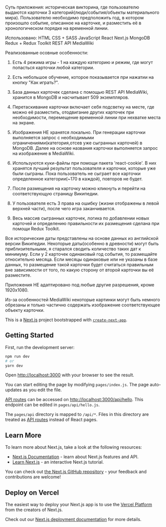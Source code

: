 
Суть приложения: историческая викторина, где пользователю выдаются карточки 3 категорий(люди/события/объекты материального мира). 
Пользователю необходимо предположить год, в котором произошло событие, описанное на карточке, и разместить её в хронологическом порядке на временной линии.

Использовано: 
HTML
CSS + SASS
JavaScript
React
Next.js
MongoDB
Redux + Redux Toolkit
REST API MediaWiki

Реализованные осовные особенности:
1) Есть 4 режима игры - 1 на каждую категорию и режим, где могут попасться карточки любой категории.

2) Есть небольшое обучение, которое показывается при нажатии на кнопку "Как играть?".

3) База данных карточек сделана с помощью REST API MediaWiki, хранится в MongoDB и насчитывает 509 экземпляров.

4) Перетаскивание карточки включает себя подсветку на месте, где можно её разместить, отодвигание других карточек при необходимости, перемещение временной линии при нехватке места на экране.

5) Изображения НЕ хранятся локально. При генерации карточки выполняется запрос с необходимыми ограничениями(категория,отсев уже сыгранных карточей) в MongoDB. 
Далее на основе названия карточки выполняется запрос на изображение в MediaWiki. 

6) Используются куки-файлы при помощи пакета 'react-cookie'. В них хранятся лучший результат пользователя и карточки, которые уже были сыграны. 
Пока пользователь не сыграет все карточки определенное категории(~170 в каждой), повторов не будет.

7) После размещения на карточку можно кликнуть и перейти на соответствующую страницу Википедии.

8) У пользователя есть 3 права на ошибку (жизни отображены в левой верхней части), после чего игра заканчивается.

9) Весь массив сыгранных карточек, логика по добавлении новых карточей и определению правильности их размещения сделана при помощи Redux Toolkit.


Все исторические даты представлены на основе данных из английской версии Википедии. Некоторые даты(особенно в древности) могут быть приблизительными, я старался сводить количество таких дат к минимуму. 
Если у 2 карточек одинаковый год события, то размещайте относительно месяца. Если месяцы одинаковые или не указаны в базе данных, то размещение такой карточки будет считаться правильным вне зависимости от того, по какую сторону от второй карточки вы её разместите.

Приложения НЕ адаптировано под любые другие разрешения, кроме 1920x1080. 

Из-за особенностей MediaWiki некоторые картинки могут быть немного обрезаны и только частично содержать изображение соответствующее объекту карточки. 




















This is a [Next.js](https://nextjs.org/) project bootstrapped with [`create-next-app`](https://github.com/vercel/next.js/tree/canary/packages/create-next-app).

## Getting Started

First, run the development server:

```bash
npm run dev
# or
yarn dev
```

Open [http://localhost:3000](http://localhost:3000) with your browser to see the result.

You can start editing the page by modifying `pages/index.js`. The page auto-updates as you edit the file.

[API routes](https://nextjs.org/docs/api-routes/introduction) can be accessed on [http://localhost:3000/api/hello](http://localhost:3000/api/hello). This endpoint can be edited in `pages/api/hello.js`.

The `pages/api` directory is mapped to `/api/*`. Files in this directory are treated as [API routes](https://nextjs.org/docs/api-routes/introduction) instead of React pages.

## Learn More

To learn more about Next.js, take a look at the following resources:

- [Next.js Documentation](https://nextjs.org/docs) - learn about Next.js features and API.
- [Learn Next.js](https://nextjs.org/learn) - an interactive Next.js tutorial.

You can check out [the Next.js GitHub repository](https://github.com/vercel/next.js/) - your feedback and contributions are welcome!

## Deploy on Vercel

The easiest way to deploy your Next.js app is to use the [Vercel Platform](https://vercel.com/new?utm_medium=default-template&filter=next.js&utm_source=create-next-app&utm_campaign=create-next-app-readme) from the creators of Next.js.

Check out our [Next.js deployment documentation](https://nextjs.org/docs/deployment) for more details.
